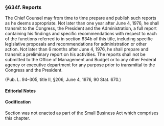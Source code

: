 ### §634f. Reports ###

The Chief Counsel may from time to time prepare and publish such reports as he deems appropriate. Not later than one year after June 4, 1976, he shall transmit to the Congress, the President and the Administration, a full report containing his findings and specific recommendations with respect to each of the functions referred to in section 634b of this title, including specific legislative proposals and recommendations for administration or other action. Not later than 6 months after June 4, 1976, he shall prepare and transmit a preliminary report on his activities. The reports shall not be submitted to the Office of Management and Budget or to any other Federal agency or executive department for any purpose prior to transmittal to the Congress and the President.

(Pub. L. 94–305, title II, §206, June 4, 1976, 90 Stat. 670.)

#### **Editorial Notes** ####

#### Codification ####

Section was not enacted as part of the Small Business Act which comprises this chapter.